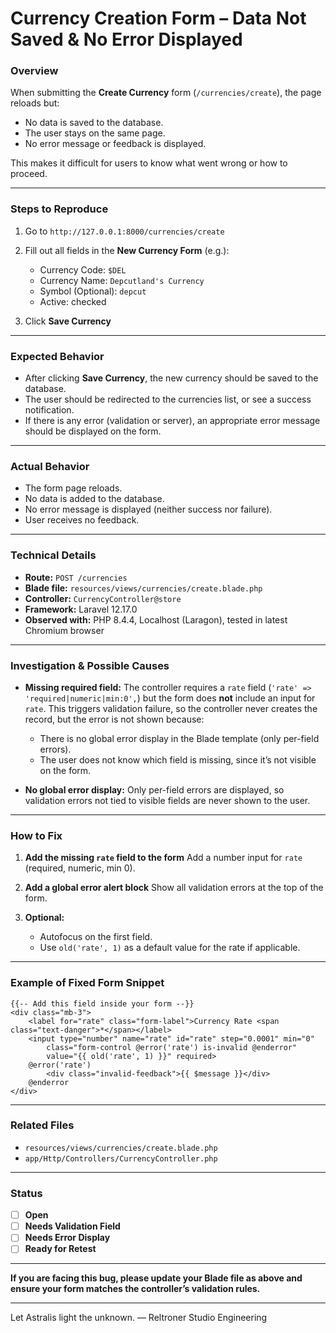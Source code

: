 # Currency Creation Form – Data Not Saved & No Error Displayed

### Overview

When submitting the **Create Currency** form (`/currencies/create`), the page reloads but:

* No data is saved to the database.
* The user stays on the same page.
* No error message or feedback is displayed.

This makes it difficult for users to know what went wrong or how to proceed.

---

### Steps to Reproduce

1. Go to `http://127.0.0.1:8000/currencies/create`
2. Fill out all fields in the **New Currency Form** (e.g.):

   * Currency Code: `$DEL`
   * Currency Name: `Depcutland's Currency`
   * Symbol (Optional): `depcut`
   * Active: checked
3. Click **Save Currency**

---

### Expected Behavior

* After clicking **Save Currency**, the new currency should be saved to the database.
* The user should be redirected to the currencies list, or see a success notification.
* If there is any error (validation or server), an appropriate error message should be displayed on the form.

---

### Actual Behavior

* The form page reloads.
* No data is added to the database.
* No error message is displayed (neither success nor failure).
* User receives no feedback.

---

### Technical Details

* **Route:** `POST /currencies`
* **Blade file:** `resources/views/currencies/create.blade.php`
* **Controller:** `CurrencyController@store`
* **Framework:** Laravel 12.17.0
* **Observed with:** PHP 8.4.4, Localhost (Laragon), tested in latest Chromium browser

---

### Investigation & Possible Causes

* **Missing required field:**
  The controller requires a `rate` field (`'rate' => 'required|numeric|min:0',`) but the form does **not** include an input for `rate`.
  This triggers validation failure, so the controller never creates the record, but the error is not shown because:

  * There is no global error display in the Blade template (only per-field errors).
  * The user does not know which field is missing, since it’s not visible on the form.

* **No global error display:**
  Only per-field errors are displayed, so validation errors not tied to visible fields are never shown to the user.

---

### How to Fix

1. **Add the missing `rate` field to the form**
   Add a number input for `rate` (required, numeric, min 0).

2. **Add a global error alert block**
   Show all validation errors at the top of the form.

3. **Optional:**

   * Autofocus on the first field.
   * Use `old('rate', 1)` as a default value for the rate if applicable.

---

### Example of Fixed Form Snippet

```blade
{{-- Add this field inside your form --}}
<div class="mb-3">
    <label for="rate" class="form-label">Currency Rate <span class="text-danger">*</span></label>
    <input type="number" name="rate" id="rate" step="0.0001" min="0"
        class="form-control @error('rate') is-invalid @enderror"
        value="{{ old('rate', 1) }}" required>
    @error('rate')
        <div class="invalid-feedback">{{ $message }}</div>
    @enderror
</div>
```

---

### Related Files

* `resources/views/currencies/create.blade.php`
* `app/Http/Controllers/CurrencyController.php`

---

### Status

* [ ] **Open**
* [ ] **Needs Validation Field**
* [ ] **Needs Error Display**
* [ ] **Ready for Retest**

---

**If you are facing this bug, please update your Blade file as above and ensure your form matches the controller’s validation rules.**

---

Let Astralis light the unknown.
— Reltroner Studio Engineering
